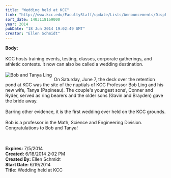 ```yaml
---
title: "Wedding held at KCC"
link: "http://www.kcc.edu/FacultyStaff/update/Lists/Announcements/DispForm.aspx?ID=1546"
sort_date: 1403118169000
year: 2014
pubDate: "18 Jun 2014 19:02:49 GMT"
creator: "Ellen Schmidt"
---
```


<div><b>Body:</b> <div class="ExternalClassFA1071ADA87B4BC1A1D2EF6100D19CA8">
<div> </div>
<div>KCC hosts training events, testing, classes, corporate gatherings, and athletic contests. It now can also be called a wedding destination. <br /> <br />
<div style="float:left;margin-right:6px"><img alt="Bob and Tanya Ling" src="/FacultyStaff/update/PublishingImages/Ling_Wedding.jpg" /></div>
<p>On Saturday, June 7, the deck over the retention pond at KCC was the site of the nuptials of KCC Professor Bob Ling and his new wife, Tanya (Papineau). The couple's youngest sons’, Conner and Ryder, served as ring bearers and the older sons (Gavin and Brayden) gave the bride away.<br /> <br />Barring other evidence, it is the first wedding ever held on the KCC grounds.<br /> <br />Bob is a professor in the Math, Science and Engineering Division. Congratulations to Bob and Tanya!</p></div>
<div></div>
<div> </div>
<div> </div></div></div>
<div><b>Expires:</b> 7/5/2014</div>
<div><b>Created:</b> 6/18/2014 2:02 PM</div>
<div><b>Created By:</b> Ellen Schmidt</div>
<div><b>Start Date:</b> 6/19/2014</div>
<div><b>Title:</b> Wedding held at KCC</div>
